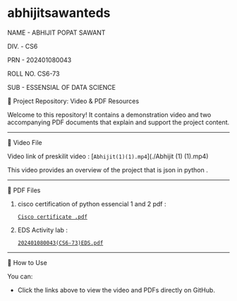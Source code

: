 # abhijitsawanteds

NAME - ABHIJIT POPAT SAWANT

DIV. - CS6

PRN - 202401080043

ROLL NO. CS6-73

SUB - ESSENSIAL OF DATA SCIENCE


📁 Project Repository: Video & PDF Resources

Welcome to this repository! It contains a demonstration video and two accompanying PDF documents that explain and support the project content.

---

 🎥 Video File

 Video link of preskilit video : [`Abhijit(1)(1).mp4`](./Abhijit (1) (1).mp4)  
 
  This video provides an overview of the project that is json in python .

---

📄 PDF Files

1. cisco certification of python essencial 1 and 2 pdf :
   
    [`Cisco certificate .pdf`](./Ciscocertificate.pdf)


3. EDS Activity lab :
   
      [`202401080043(CS6-73)EDS.pdf`](./202401080043(CS6-73)EDS.pdf)  


---

📌 How to Use

You can:
- Click the links above to view the video and PDFs directly on GitHub.
